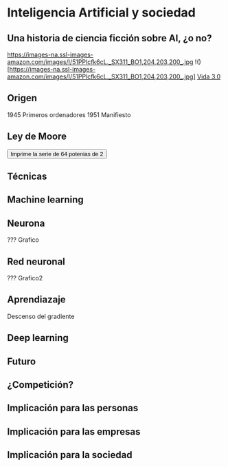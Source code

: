 # Inteligencia Artificial y sociedad

## Una historia de ciencia ficción sobre AI, ¿o no?
https://images-na.ssl-images-amazon.com/images/I/51PPlcfk6cL._SX311_BO1,204,203,200_.jpg
!()[https://images-na.ssl-images-amazon.com/images/I/51PPlcfk6cL._SX311_BO1,204,203,200_.jpg]
[Vida 3.0](https://www.amazon.es/Vida-3-0-Historia-Max-Tegmark/dp/8430619623)

## Origen
1945 Primeros ordenadores
1951 Manifiesto

## Ley de Moore
<button onclick="print64()">Imprime la serie de 64 potenias de 2</button>
<script>
  for (i=0;i<64;i++) document.write(Math.pow(2,i) + "<br>");
</script>
                     
## Técnicas


## Machine learning

## Neurona

???
Grafico

## Red neuronal

???
Grafico2

## Aprendiazaje
Descenso del gradiente

## Deep learning


## Futuro

## ¿Competición?

## Implicación para las personas

## Implicación para las empresas

## Implicación para la sociedad
